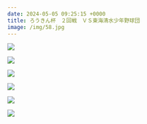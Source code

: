 ```yaml
---
date: 2024-05-05 09:25:15 +0000
title: ろうきん杯　２回戦　ＶＳ東海清水少年野球団
image: /img/58.jpg
---
```

![](/img/59.jpg)

![](/img/60.jpg)

![](/img/61.jpg)

![](/img/62.jpg)

![](/img/63.jpg)

![](/img/64.jpg)
